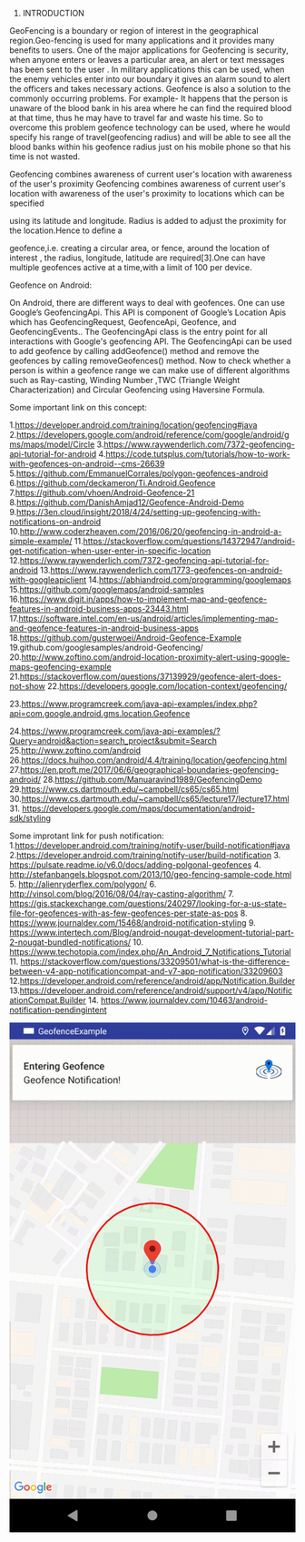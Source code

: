 
 1. INTRODUCTION 
 
GeoFencing is a boundary or region of interest in the geographical region.Geo-fencing is used for many applications and it provides many benefits to users. One of the major applications for Geofencing is security, when anyone enters or leaves a particular area, an alert or text messages has been sent to the user . In military applications this can be used, when the enemy vehicles enter into our boundary it gives an alarm sound to alert the officers and takes necessary actions. 
 Geofence is also a solution to the commonly occurring problems. For example- It happens that the person is unaware of the blood bank in his area where he can find the required blood at that time, thus he may have to travel far and waste his time. So to overcome this problem geofence technology can be used, where he would specify his range of travel(geofencing radius) and will be able to see all the blood banks within his geofence radius just on his mobile phone so that his time is not wasted. 
 
Geofencing combines awareness of current user's location with awareness of the user's proximity Geofencing combines awareness of current user's location with awareness of the user's proximity to locations which can be specified 
 
using its latitude and longitude. Radius is added to adjust the proximity for the location.Hence to define a 
 
geofence,i.e. creating a circular area, or fence, around the location of interest , the radius, longitude, latitude are required[3].One can have multiple geofences active at a time,with a limit of 100 per device. 
 
 


Geofence on Android: 
 
On Android, there are different ways to deal with geofences. One can use Google’s GeofencingApi. This API is component of Google’s Location Apis which has GeofencingRequest, GeofenceApi, Geofence, and GeofencingEvents.. The GeofencingApi class is the entry point for all interactions with Google's geofencing API. The GeofencingApi can be used to add geofence by calling addGeofence() method and remove the geofences by calling removeGeofences() method. Now to check whether a person is within a geofence range we can make use of different   algorithms such as Ray-casting,   Winding Number ,TWC   (Triangle   Weight   Characterization)   and Circular Geofencing using Haversine  Formula.

Some important link on this concept:

1.https://developer.android.com/training/location/geofencing#java 
2.https://developers.google.com/android/reference/com/google/android/gms/maps/model/Circle 
3.https://www.raywenderlich.com/7372-geofencing-api-tutorial-for-android 
4.https://code.tutsplus.com/tutorials/how-to-work-with-geofences-on-android--cms-26639 
5.https://github.com/EmmanuelCorrales/polygon-geofences-android
6.https://github.com/deckameron/Ti.Android.Geofence
7.https://github.com/vhoen/Android-Geofence-21
8.https://github.com/DanishAmjad12/Geofence-Android-Demo
9.https://3en.cloud/insight/2018/4/24/setting-up-geofencing-with-notifications-on-android
10.http://www.coderzheaven.com/2016/06/20/geofencing-in-android-a-simple-example/
11.https://stackoverflow.com/questions/14372947/android-get-notification-when-user-enter-in-specific-location
12.https://www.raywenderlich.com/7372-geofencing-api-tutorial-for-android
13.https://www.raywenderlich.com/1773-geofences-on-android-with-googleapiclient
14.https://abhiandroid.com/programming/googlemaps
15.https://github.com/googlemaps/android-samples
16.https://www.digit.in/apps/how-to-implement-map-and-geofence-features-in-android-business-apps-23443.html
17.https://software.intel.com/en-us/android/articles/implementing-map-and-geofence-features-in-android-business-apps
18.https://github.com/gusterwoei/Android-Geofence-Example
19.github.com/googlesamples/android-Geofencing/
20.http://www.zoftino.com/android-location-proximity-alert-using-google-maps-geofencing-example
21.https://stackoverflow.com/questions/37139929/geofence-alert-does-not-show
22.https://developers.google.com/location-context/geofencing/

23.https://www.programcreek.com/java-api-examples/index.php?api=com.google.android.gms.location.Geofence

24.https://www.programcreek.com/java-api-examples/?Query=android&action=search_project&submit=Search
25.http://www.zoftino.com/android
26.https://docs.huihoo.com/android/4.4/training/location/geofencing.html
27.https://en.proft.me/2017/06/6/geographical-boundaries-geofencing-android/
28.https://github.com/Manuaravind1989/GeofencingDemo
29.https://www.cs.dartmouth.edu/~campbell/cs65/cs65.html
30.https://www.cs.dartmouth.edu/~campbell/cs65/lecture17/lecture17.html
31. https://developers.google.com/maps/documentation/android-sdk/styling

Some improtant link for push notification:
1.https://developer.android.com/training/notify-user/build-notification#java
2.https://developer.android.com/training/notify-user/build-notification
3. https://pulsate.readme.io/v6.0/docs/adding-polgonal-geofences
4. http://stefanbangels.blogspot.com/2013/10/geo-fencing-sample-code.html
5. http://alienryderflex.com/polygon/
6. http://vinsol.com/blog/2016/08/04/ray-casting-algorithm/
7. https://gis.stackexchange.com/questions/240297/looking-for-a-us-state-file-for-geofences-with-as-few-geofences-per-state-as-pos
8. https://www.journaldev.com/15468/android-notification-styling
9. https://www.intertech.com/Blog/android-nougat-development-tutorial-part-2-nougat-bundled-notifications/
10. https://www.techotopia.com/index.php/An_Android_7_Notifications_Tutorial
11.  https://stackoverflow.com/questions/33209501/what-is-the-difference-between-v4-app-notificationcompat-and-v7-app-notification/33209603
12.https://developer.android.com/reference/android/app/Notification.Builder
13.https://developer.android.com/reference/android/support/v4/app/NotificationCompat.Builder
14. https://www.journaldev.com/10463/android-notification-pendingintent



![alt text](https://github.com/sudhanshujha21/GeofenceExample/blob/master/geofence_push_notification.gif)
